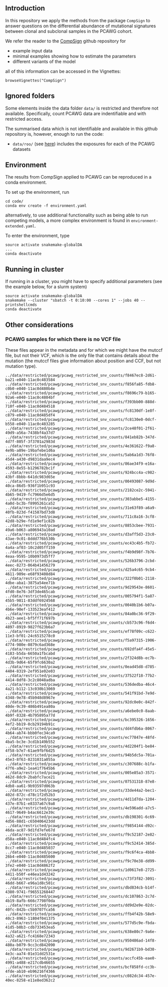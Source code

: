 ## Introduction

In this repository we apply the methods from the package `CompSign` to answer questions on the differential abundance of mutational signatures between clonal and subclonal samples in the PCAWG cohort.

We refer the reader to the [CompSign](https://github.com/lm687/CompSign) github repository for

- example input data
- minimal examples showing how to estimate the parameters
- different variants of the model

all of this information can be accessed in the Vignettes:

```
browseVignettes("CompSign")
```

## Ignored folders
Some elements inside the data folder `data/` is restricted and therefore not available. Specifically, count PCAWG data are indentifiable and with restricted access.

The summarised data which is not identifiable and available in this github repository is, however, enough to run the code:

- `data/roo/` (see [here](https://github.com/lm687/CompSign-results/tree/main/data/roo)) includes the exposures for each of the PCAWG datasets

## Environment
The results from CompSign applied to PCAWG can be reproduced in a conda environment.

To set up the environment, run

```
cd code/
conda env create -f environment.yaml
```

alternatively, to use additional functionality such as being able to run competing models, a more complex environment is found in `environment-extended.yaml`.

To enter the environment, type

```
source activate snakemake-globalDA
...
conda deactivate
```

## Running in cluster

If running in a cluster, you might have to specify additional parameters (see the example below, for a slurm system)

```
source activate snakemake-globalDA
snakemake --cluster "sbatch -t 0:10:00 --cores 1" --jobs 40 --printshellcmds
conda deactivate
```

<!-- ## Creating Snakemake's config file
The snakemake pipeline needs an input file, `config_PCAWG.yaml`. Y -->

<!-- The file `config_PCAWG.yaml` is created by running
```
sh make_config.sh
```

`make_config` contains the arguments (i.e. parameters, for the most part) for the different Simulation Generations. Note using `bash make_config.sh` will throw an error - use sh instead. -->

## Other considerations
### PCAWG samples for which there is no VCF file
These files appear in the metadata and for which we might have the mutccf file, but not their VCF, which is the only file that contains details about the mutation (the mutccf files give information about position and CCF, but not mutation type).

```
../data/restricted/pcawg/pcawg_restricted_snv_counts/f8467ec8-2d61-ba21-e040-11ac0c483584
../data/restricted/pcawg/pcawg_restricted_snv_counts/f856fa85-fdb8-c0b0-e040-11ac0d480b4e
../data/restricted/pcawg/pcawg_restricted_snv_counts/f8696c79-b165-92a6-e040-11ac0c4804bf
../data/restricted/pcawg/pcawg_restricted_snv_counts/f393bb00-888d-710f-e040-11ac0d484518
../data/restricted/pcawg/pcawg_restricted_snv_counts/fc8130df-1e8f-c879-e040-11ac0d485df4
../data/restricted/pcawg/pcawg_restricted_snv_counts/fc8130e0-0dcf-b558-e040-11ac0c483285
../data/restricted/pcawg/pcawg_restricted_snv_counts/2ce48f01-2f61-49d9-a56a-7438bf4a37d7
../data/restricted/pcawg/pcawg_restricted_snv_counts/841eb82b-347d-4d7f-805f-3f3701a2983d
../data/restricted/pcawg/pcawg_restricted_snv_counts/4e361622-f9a8-4e9b-a89e-19bafebe1d6a
../data/restricted/pcawg/pcawg_restricted_snv_counts/5ab6a1d3-76f8-45d4-a430-d9831daa9ec4
../data/restricted/pcawg/pcawg_restricted_snv_counts/86ae34f9-e16a-4593-8e55-b1296782bc1f
../data/restricted/pcawg/pcawg_restricted_snv_counts/924bcc4a-c982-43bf-8bbb-641dc983d65e
../data/restricted/pcawg/pcawg_restricted_snv_counts/00493087-9d9d-40ca-86d5-936f1b951c93
../data/restricted/pcawg/pcawg_restricted_snv_counts/2182ce2c-5941-4b65-9419-fc7966d5e6d5
../data/restricted/pcawg/pcawg_restricted_snv_counts/303abbe5-4155-4a0d-bc3b-f8995261ca52
../data/restricted/pcawg/pcawg_restricted_snv_counts/31e63f89-a6a9-40fb-823d-f41587bd73d8
../data/restricted/pcawg/pcawg_restricted_snv_counts/711c8a16-3cf8-42d8-b29e-fd1e9ef1c82b
../data/restricted/pcawg/pcawg_restricted_snv_counts/8853cbee-7931-49a6-b063-a806943a10ad
../data/restricted/pcawg/pcawg_restricted_snv_counts/d3aff5d3-23c0-43ae-9c01-8ddd776b530b
../data/restricted/pcawg/pcawg_restricted_snv_counts/ec43c4b5-fb72-4a4a-af03-10c2d05ff159
../data/restricted/pcawg/pcawg_restricted_snv_counts/f4b9d98f-7b76-4eaa-9595-10b0973d5ff7
../data/restricted/pcawg/pcawg_restricted_snv_counts/526b3796-2cbd-4eec-8273-064b41456279
../data/restricted/pcawg/pcawg_restricted_snv_counts/d25a4c65-9cb4-4611-909e-e68f93408d84
../data/restricted/pcawg/pcawg_restricted_snv_counts/322f0b01-2118-4dbe-aba1-3875a54ee71b
../data/restricted/pcawg/pcawg_restricted_snv_counts/9d29543e-8601-4fd0-8e76-3df3de465cab
../data/restricted/pcawg/pcawg_restricted_snv_counts/005794f1-5a87-45b5-9811-83ddf6924568
../data/restricted/pcawg/pcawg_restricted_snv_counts/0040b1b6-b07a-4b6e-90ef-133523eaf412
../data/restricted/pcawg/pcawg_restricted_snv_counts/84a0bc36-9f29-4b23-aee1-bf5ff71f697b
../data/restricted/pcawg/pcawg_restricted_snv_counts/cb573c96-f6d4-4897-8919-9827f623b6a7
../data/restricted/pcawg/pcawg_restricted_snv_counts/ef78f09c-c622-11e3-bf01-24c6515278c0
../data/restricted/pcawg/pcawg_restricted_snv_counts/f5a97315-1906-4774-980e-0879c6ad368e
../data/restricted/pcawg/pcawg_restricted_snv_counts/692dfa4f-45e5-4183-b5da-6650a1fbcabd
../data/restricted/pcawg/pcawg_restricted_snv_counts/2f324d8b-ec7b-4d3b-9d64-65f9fc6630a2
../data/restricted/pcawg/pcawg_restricted_snv_counts/0ead45d8-d785-4404-8319-2ef951e02e03
../data/restricted/pcawg/pcawg_restricted_snv_counts/37522f18-77b2-4414-8df8-3c2c8048adba
../data/restricted/pcawg/pcawg_restricted_snv_counts/536dedba-46c4-4a21-b112-13c030b13069
../data/restricted/pcawg/pcawg_restricted_snv_counts/541f91bd-7e9d-4348-9e78-45b948d8967e
../data/restricted/pcawg/pcawg_restricted_snv_counts/92dc0e0c-842f-40de-9c39-486b491ea80a
../data/restricted/pcawg/pcawg_restricted_snv_counts/a6ebe0c0-8aab-4b9f-8328-4b795895a77d
../data/restricted/pcawg/pcawg_restricted_snv_counts/bc395326-1656-4ef2-bb19-0cb29194b91c
../data/restricted/pcawg/pcawg_restricted_snv_counts/dd4fdb6a-8067-4b64-ab74-bbb0fec34ca9
../data/restricted/pcawg/pcawg_restricted_snv_counts/ec77847e-48fd-4ba5-bc3e-3cd1b149b552
../data/restricted/pcawg/pcawg_restricted_snv_counts/4d2204f1-be84-4f58-b7e7-61ae9fbf6d25
../data/restricted/pcawg/pcawg_restricted_snv_counts/94b5dc5a-701a-45e3-8f63-8231031a055a
../data/restricted/pcawg/pcawg_restricted_snv_counts/c307688c-b1fa-47f6-a9e2-1ea41f7645b6
../data/restricted/pcawg/pcawg_restricted_snv_counts/005e85a3-3571-462d-8dc9-2babfc7ace21
../data/restricted/pcawg/pcawg_restricted_snv_counts/07531318-87e8-4db8-aa61-9b93597d063b
../data/restricted/pcawg/pcawg_restricted_snv_counts/33de44a2-bec1-402d-872c-d78c1f2d52b3
../data/restricted/pcawg/pcawg_restricted_snv_counts/4d11d7da-1204-437e-87b1-e8337a67c9a8
../data/restricted/pcawg/pcawg_restricted_snv_counts/4e596add-a7c5-4617-9649-b4ac6612e39c
../data/restricted/pcawg/pcawg_restricted_snv_counts/db198301-6c69-4d56-88d1-c650406423dd
../data/restricted/pcawg/pcawg_restricted_snv_counts/f9854144-d92c-46da-ac87-9d1fd7efe67d
../data/restricted/pcawg/pcawg_restricted_snv_counts/f9c52187-2e82-d58a-e040-11ac0d484fc4
../data/restricted/pcawg/pcawg_restricted_snv_counts/f9c52414-385d-8cc7-e040-11ac0d485037
../data/restricted/pcawg/pcawg_restricted_snv_counts/f9c6f4ca-4bb8-26b4-e040-11ac0d485600
../data/restricted/pcawg/pcawg_restricted_snv_counts/f9c70e38-dd99-3fe2-e040-11ac0d4862f2
../data/restricted/pcawg/pcawg_restricted_snv_counts/1d0617e8-2725-4411-b50f-e46ea1d43242
../data/restricted/pcawg/pcawg_restricted_snv_counts/c73f3f82-3091-46dd-b667-e96a1d8c501c
../data/restricted/pcawg/pcawg_restricted_snv_counts/dbd834cb-b14f-4380-9741-f96551268447
../data/restricted/pcawg/pcawg_restricted_snv_counts/dc107863-2c7d-4b19-8afb-666c7798f0da
../data/restricted/pcawg/pcawg_restricted_snv_counts/dd9d2e9e-02dc-40fc-842b-c5b9707fca56
../data/restricted/pcawg/pcawg_restricted_snv_counts/ffb4f42b-58e9-40c3-8963-11804f041375
../data/restricted/pcawg/pcawg_restricted_snv_counts/577d5c9e-fbda-41d5-b0b3-cdb733453ea5
../data/restricted/pcawg/pcawg_restricted_snv_counts/638e80c7-9a6e-4a32-a621-fc4168e72343
../data/restricted/pcawg/pcawg_restricted_snv_counts/950486ad-14f8-480a-b079-9cc3cd842090
../data/restricted/pcawg/pcawg_restricted_snv_counts/9d2671b9-bd30-4e3c-aa74-01e31dd2531e
../data/restricted/pcawg/pcawg_restricted_snv_counts/accfc45b-eae0-4991-a488-e217cdb46655
../data/restricted/pcawg/pcawg_restricted_snv_counts/bcf858fd-cc3b-4fde-ab10-eb96216f4366
../data/restricted/pcawg/pcawg_restricted_snv_counts/c082dc34-457e-40ec-8258-e11e8ed362c2
```
